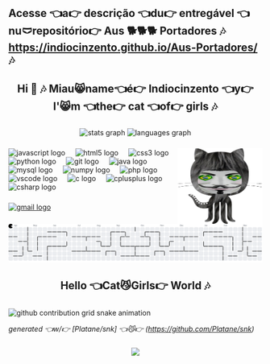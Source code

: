 ## Acesse 👈a👉 descrição 👈du👉 entregável 👈nu🩲repositório👉 Aus 🐕🐕🐕 Portadores 🎶 https://indiocinzento.github.io/Aus-Portadores/ 🎶

<h2 align="center">Hi 👋 🎶 Miau😸name👈é👉 Indiocinzento 👈y👉 I'😸m 👈the👉 cat 👈of👉 girls 🎶</h2>

###

<div align="center">
  <img src="https://github-readme-stats.vercel.app/api?username=Indiocinzento&hide_title=false&hide_rank=false&show_icons=true&include_all_commits=true&count_private=true&disable_animations=false&theme=dracula&locale=en&hide_border=false" height="150" alt="stats graph"  />
  <img src="https://github-readme-stats.vercel.app/api/top-langs?username=Indiocinzento&locale=en&hide_title=false&layout=compact&card_width=320&langs_count=5&theme=dracula&hide_border=false" height="150" alt="languages graph"  />
</div>

###

<img align="right" height="150" src="https://github.com/Indiocinzento/Indiocinzento/blob/main/imagens/gatindio.gif"  />

###

<div align="left">
  <img src="https://cdn.jsdelivr.net/gh/devicons/devicon/icons/javascript/javascript-original.svg" height="30" alt="javascript logo"  />
  <img width="12" />
  <img src="https://cdn.jsdelivr.net/gh/devicons/devicon/icons/html5/html5-original.svg" height="30" alt="html5 logo"  />
  <img width="12" />
  <img src="https://cdn.jsdelivr.net/gh/devicons/devicon/icons/css3/css3-original.svg" height="30" alt="css3 logo"  />
  <img width="12" />
  <img src="https://cdn.jsdelivr.net/gh/devicons/devicon/icons/python/python-original.svg" height="30" alt="python logo"  />
  <img width="12" />
  <img src="https://cdn.jsdelivr.net/gh/devicons/devicon/icons/git/git-original.svg" height="30" alt="git logo"  />
  <img width="12" />
  <img src="https://cdn.jsdelivr.net/gh/devicons/devicon/icons/java/java-original.svg" height="30" alt="java logo"  />
  <img width="12" />
  <img src="https://cdn.jsdelivr.net/gh/devicons/devicon/icons/mysql/mysql-original.svg" height="30" alt="mysql logo"  />
  <img width="12" />
  <img src="https://cdn.jsdelivr.net/gh/devicons/devicon/icons/numpy/numpy-original.svg" height="30" alt="numpy logo"  />
  <img width="12" />
  <img src="https://cdn.jsdelivr.net/gh/devicons/devicon/icons/php/php-original.svg" height="30" alt="php logo"  />
  <img width="12" />
  <img src="https://cdn.jsdelivr.net/gh/devicons/devicon/icons/vscode/vscode-original.svg" height="30" alt="vscode logo"  />
  <img width="12" />
  <img src="https://cdn.jsdelivr.net/gh/devicons/devicon/icons/c/c-original.svg" height="30" alt="c logo"  />
  <img width="12" />
  <img src="https://cdn.jsdelivr.net/gh/devicons/devicon/icons/cplusplus/cplusplus-original.svg" height="30" alt="cplusplus logo"  />
  <img width="12" />
  <img src="https://cdn.jsdelivr.net/gh/devicons/devicon/icons/csharp/csharp-original.svg" height="30" alt="csharp logo"  />
</div>

###

<div align="left">
  <a href="indiocinzento@gmail.com" target="_blank">
    <img src="https://img.shields.io/static/v1?message=Gmail&logo=gmail&label=&color=D14836&logoColor=purple&labelColor=&style=for-the-badge" height="35" alt="gmail logo"  />
  </a>
</div>

###

<div>
<picture>
  <source media="(prefers-color-scheme: dark)" srcset="https://raw.githubusercontent.com/Indiocinzento/Indiocinzento/output/pacman-contribution-graph-dark.svg">
  <source media="(prefers-color-scheme: light)" srcset="https://raw.githubusercontent.com/Indiocinzento/Indiocinzento/output/pacman-contribution-graph.svg">
  <img alt="pacman contribution graph" src="https://raw.githubusercontent.com/Indiocinzento/Indiocinzento/output/pacman-contribution-graph.svg">
</picture>
</div>

###

<h2 align="center">Hello 👈Cat😼Girls👉 World 🎶</h2>

###

<div>
<picture align="center">
  <source media="(prefers-color-scheme: dark)" srcset="https://raw.githubusercontent.com/Indiocinzento/Indiocinzento/output/github-contribution-grid-snake-dark.svg">
  <source media="(prefers-color-scheme: light)" srcset="https://raw.githubusercontent.com/Indiocinzento/Indiocinzento/output/github-contribution-grid-snake-dark.svg">
  <img align="center" alt="github contribution grid snake animation" src="https://raw.githubusercontent.com/Indiocinzento/Indiocinzento/output/github-contribution-grid-snake.svg">
</picture>

  _generated 👈w/👉 [Platane/snk] 👈😼👉 (https://github.com/Platane/snk)_
</div>

###

<div align="center">
  <img src="https://profile-counter.glitch.me/Indiocinzento/count.svg?"  />
</div>

###
